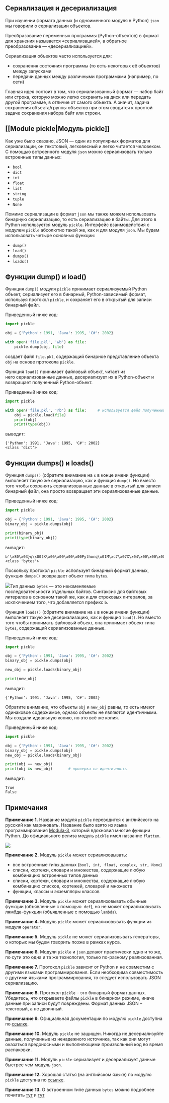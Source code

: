## Сериализация и десериализация

При изучении формата данных (и одноименного модуля в Python) `json` мы говорили о сериализации объектов.

Преобразование переменных программы (Python-объектов) в формат для хранения называется «сериализацией», а обратное преобразование — «десериализацией».

Сериализация объектов часто используется для:

- сохранения состояния программы (то есть некоторых её объектов) между запусками
- передачи данных между различными программами (например, по сети)

Главная идея состоит в том, что сериализованный формат — набор байт или строка, которую можно легко сохранить на диск или передать другой программе, в отличие от самого объекта. А значит, задача сохранения объекта/группы объектов при этом сводится к простой задаче сохранения набора байт или строки.

## [[Module pickle|Модуль pickle]]

Как уже было сказано, JSON — один из популярных форматов для сериализации, он текстовый, легковесный и легко читается человеком. С помощью встроенного модуля `json` можно сериализовать только встроенные типы данных:

- `bool`
- `dict`
- `int`
- `float`
- `list`
- `string`
- `tuple`
- `None`

Помимо сериализации в формат `json` мы также можем использовать бинарную сериализацию, то есть сериализацию в байты. Для этого в Python используется модуль `pickle`. Интерфейс взаимодействия с модулем `pickle` абсолютно такой же, как и для модуля `json`. Мы будем использовать четыре основных функции:

- `dump()`
- `load()`
- `dumps()`
- `loads()`

## Функции dump() и load()

Функция `dump()` модуля `pickle` принимает сериализуемый Python объект, сериализует его в бинарный, Python-зависимый формат, используя протокол `pickle`, и сохраняет его в открытый для записи бинарный файл.

Приведенный ниже код:

```python
import pickle

obj = {'Python': 1991, 'Java': 1995, 'C#': 2002}

with open('file.pkl', 'wb') as file:
    pickle.dump(obj, file)
```

создает файл `file.pkl`, содержащий бинарное представление объекта `obj` на основе протокола `pickle`.

Функция `load()` принимает файловый объект, читает из него сериализованные данные, десериализует их в Python-объект и возвращает полученный Python-объект.

Приведенный ниже код:

```python
import pickle

with open('file.pkl', 'rb') as file:     # используется файл полученный на предыдущем шаге
    obj = pickle.load(file)
    print(obj)
    print(type(obj))
```

выводит:

```no-highlight
{'Python': 1991, 'Java': 1995, 'C#': 2002}
<class 'dict'>
```

## Функции dumps() и loads()

Функция `dumps()` (обратите внимание на `s` в конце имени функции) выполняет такую же сериализацию, как и функция `dump()`. Но вместо того чтобы сохранять сериализованные данные в открытый для записи бинарный файл, она просто возвращает эти сериализованные данные.

Приведенный ниже код:

```python
import pickle

obj = {'Python': 1991, 'Java': 1995, 'C#': 2002}
binary_obj = pickle.dumps(obj)

print(binary_obj)
print(type(binary_obj))
```

выводит:

```no-highlight
b'\x80\x03}q\x00(X\x06\x00\x00\x00Pythonq\x01M\xc7\x07X\x04\x00\x00\x00Javaq\x02M\xcb\x07X\x02\x00\x00\x00C#q\x03M\xd2\x07u.'
<class 'bytes'>
```

Поскольку протокол `pickle` использует бинарный формат данных, функция `dumps()` возвращает объект типа `bytes`.

![](https://ucarecdn.com/2d8178f9-7e89-4c75-8455-b98f4f1c74d1/)Тип данных `bytes` — это неизменяемые последовательности отдельных байтов. Синтаксис для байтовых литералов в основном такой же, как и для строковых литералов, за исключением того, что добавляется префикс `b`.

Функция `loads()` (обратите внимание на `s` в конце имени функции) выполняет такую же десериализацию, как и функция `load()`. Но вместо того чтобы принимать файловый объект, она принимает объект типа `bytes`, содержащий сериализованные данные.

Приведенный ниже код:

```python
import pickle

obj = {'Python': 1991, 'Java': 1995, 'C#': 2002}
binary_obj = pickle.dumps(obj)

new_obj = pickle.loads(binary_obj)

print(new_obj)
```

выводит:

```no-highlight
{'Python': 1991, 'Java': 1995, 'C#': 2002}
```

Обратите внимание, что объекты `obj` и `new_obj` равны, то есть имеют одинаковое содержимое, однако объекты не являются идентичными. Мы создали идеальную копию, но это всё же копия.

Приведенный ниже код:

```python
import pickle

obj = {'Python': 1991, 'Java': 1995, 'C#': 2002}
binary_obj = pickle.dumps(obj)
new_obj = pickle.loads(binary_obj)

print(obj == new_obj)
print(obj is new_obj)       # проверка на идентичность
```

выводит:

```no-highlight
True
False
```

## Примечания

**Примечание 1.** Название модуля `pickle` переводится с английского на русский как мариновать. Название было взято из языка программирования [Modula-3](https://ru.wikipedia.org/wiki/%D0%9C%D0%BE%D0%B4%D1%83%D0%BB%D0%B0-3), который вдохновил многие функции Python. До официального релиза модуль `pickle` имел название `flatten`.

![](https://ucarecdn.com/d1142ead-8aeb-405f-9337-d18e09580387/)

**Примечание 2.** Модуль `pickle` может сериализовывать:

- все встроенные типы данных (`bool, int, float, complex, str, None`)
- cписки, кортежи, словари и множества, содержащие любую комбинацию встроенных типов данных
- cписки, кортежи, словари и множества, содержащие любую комбинацию списков, кортежей, словарей и множеств
- функции, классы и экземпляры классов

**Примечание 3.** Модуль `pickle` может сериализовывать обычные функции (объявленные с помощью  `def`), но не может сериализовывать лямбда-функции (объявленные с помощью `lambda`).

**Примечание 4.** Модуль `pickle` может сериализовывать функции из модуля `operator`.

**Примечание 5.** Модуль `pickle` не может сериализовывать генераторы, о которых мы будем говорить позже в рамках курса.

**Примечание 6.** Модули `pickle` и `json` делают практически одно и то же, по сути это одна и та же технология, только по-разному реализованная.

**Примечание 7.** Протокол `pickle` зависит от Python и не совместим с другими языками программирования. Если необходима совместимость с другими языками программирования, то следует использовать JSON сериализацию.

**Примечание 8.** Протокол `pickle` – это бинарный формат данных. Убедитесь, что открываете файлы `pickle` в бинарном режиме, иначе данные при записи будут повреждены. Формат данных JSON – текстовый, а не двоичный.

**Примечание 9.** Официальная документации по модулю `pickle` доступна по [ссылке](https://docs.python.org/3/library/pickle.html).

**Примечание 10.** Модуль `pickle` не защищен. Никогда не десериализуйте данные, полученные из ненадежного источника, так как они могут оказаться вредоносными и выполняющими произвольный код во время распаковки.

**Примечание 11.** Модуль `pickle` сериализует и десериализует данные быстрее чем модуль `json`.

**Примечание 12.** Хорошая статья (на английском языке) по модулю `pickle` доступна по [ссылке](https://realpython.com/python-pickle-module/).

**Примечание 13.** О встроенном типе данных `bytes` можно подробнее почитать [тут](https://docs-python.ru/tutorial/osnovnye-vstroennye-tipy-python/tip-dannyh-bytes-bajtovye-stroki/) и [тут](http://pythonlearn.ru/python-dlya-nachinayushhix/vse-chto-nuzhno-znat-o-bajtax-v-python/)